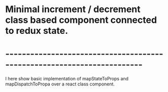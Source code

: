 # Minimal increment / decrement class based component connected to redux state.

# -----------------------------------------------------------------------

I here show basic implementation of mapStateToProps and mapDispatchToPropa over a react class component.

